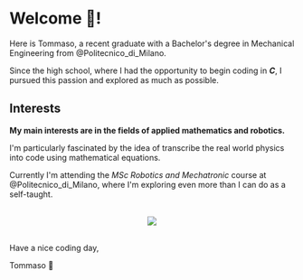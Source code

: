 # Welcome :panda_face:!

Here is Tommaso, a recent graduate with a Bachelor's degree in Mechanical Engineering from @Politecnico_di_Milano.

Since the high school, where I had the opportunity to begin coding in **_C_**, I pursued this passion and explored as much as possible.

## Interests

**My main interests are in the fields of applied mathematics and robotics.**

I'm particularly fascinated by the idea of transcribe the real world physics into code using mathematical equations.

Currently I'm attending the _MSc Robotics and Mechatronic_ course at @Politecnico_di_Milano, where I'm exploring even more than I can do as a self-taught.

</br>

<div align="center">

<!-- <img src="https://github-readme-stats.vercel.app/api?username=Bocchio01&show_icons=true&title_color=ffa500&bg_color=000000&text_color=ffffff&card_width=480" />

</br> -->

<img src="https://github-readme-stats.vercel.app/api/top-langs/?username=Bocchio01&show_icons=true&title_color=ffa500&bg_color=000000&text_color=ffffff&exclude_repo=Personal_web_site&langs_count=4&layout=compact&card_width=430" />

</div>

</br>

Have a nice coding day,

Tommaso :panda_face:
